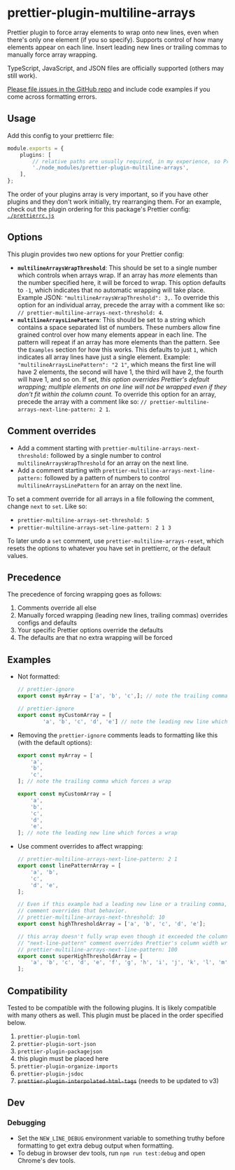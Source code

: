 # prettier-plugin-multiline-arrays

Prettier plugin to force array elements to wrap onto new lines, even when there's only one element (if you so specify). Supports control of how many elements appear on each line. Insert leading new lines or trailing commas to manually force array wrapping.

TypeScript, JavaScript, and JSON files are officially supported (others may still work).

[Please file issues in the GitHub repo](https://github.com/electrovir/prettier-plugin-multiline-arrays/issues/new) and include code examples if you come across formatting errors.

## Usage

Add this config to your prettierrc file:

<!-- example-link: src/readme-examples/prettier-options.example.ts -->

```TypeScript
module.exports = {
    plugins: [
        // relative paths are usually required, in my experience, so Prettier can find the plugin
        './node_modules/prettier-plugin-multiline-arrays',
    ],
};
```

The order of your plugins array is very important, so if you have other plugins and they don't work initially, try rearranging them. For an example, check out the plugin ordering for this package's Prettier config: [`./prettierrc.js`](https://github.com/electrovir/virmator/blob/5d6503bfc31bd44daee6fec1c6e8024e7bc93b84/base-configs/base-prettierrc.js#L30-L37)

## Options

This plugin provides two new options for your Prettier config:

-   **`multilineArraysWrapThreshold`**: This should be set to a single number which controls when arrays wrap. If an array has _more_ elements than the number specified here, it will be forced to wrap. This option defaults to `-1`, which indicates that no automatic wrapping will take place. Example JSON: `"multilineArraysWrapThreshold": 3,`. To override this option for an individual array, precede the array with a comment like so: `// prettier-multiline-arrays-next-threshold: 4`.
-   **`multilineArraysLinePattern`**: This should be set to a string which contains a space separated list of numbers. These numbers allow fine grained control over how many elements appear in each line. The pattern will repeat if an array has more elements than the pattern. See the `Examples` section for how this works. This defaults to just `1`, which indicates all array lines have just a single element. Example: `"multilineArraysLinePattern": "2 1"`, which means the first line will have 2 elements, the second will have 1, the third will have 2, the fourth will have 1, and so on. If set, _this option overrides Prettier's default wrapping; multiple elements on one line will not be wrapped even if they don't fit within the column count._ To override this option for an array, precede the array with a comment like so: `// prettier-multiline-arrays-next-line-pattern: 2 1`.

## Comment overrides

-   Add a comment starting with `prettier-multiline-arrays-next-threshold:` followed by a single number to control `multilineArraysWrapThreshold` for an array on the next line.
-   Add a comment starting with `prettier-multiline-arrays-next-line-pattern:` followed by a pattern of numbers to control `multilineArraysLinePattern` for an array on the next line.

To set a comment override for all arrays in a file following the comment, change `next` to `set`. Like so:

-   `prettier-multiline-arrays-set-threshold: 5`
-   `prettier-multiline-arrays-set-line-pattern: 2 1 3`

To later undo a `set` comment, use `prettier-multiline-arrays-reset`, which resets the options to whatever you have set in prettierrc, or the default values.

## Precedence

The precedence of forcing wrapping goes as follows:

1. Comments override all else
2. Manually forced wrapping (leading new lines, trailing commas) overrides configs and defaults
3. Your specific Prettier options override the defaults
4. The defaults are that no extra wrapping will be forced

## Examples

-   Not formatted:

    <!-- example-link: src/readme-examples/not-formatted.example.ts -->

    ```TypeScript
    // prettier-ignore
    export const myArray = ['a', 'b', 'c',]; // note the trailing comma which forces a wrap

    // prettier-ignore
    export const myCustomArray = [
            'a', 'b', 'c', 'd', 'e'] // note the leading new line which forces a wrap
    ```

-   Removing the `prettier-ignore` comments leads to formatting like this (with the default options):

    <!-- example-link: src/readme-examples/formatted.example.ts -->

    ```TypeScript
    export const myArray = [
        'a',
        'b',
        'c',
    ]; // note the trailing comma which forces a wrap

    export const myCustomArray = [
        'a',
        'b',
        'c',
        'd',
        'e',
    ]; // note the leading new line which forces a wrap
    ```

-   Use comment overrides to affect wrapping:

    <!-- example-link: src/readme-examples/formatted-with-comments.example.ts -->

    ```TypeScript
    // prettier-multiline-arrays-next-line-pattern: 2 1
    export const linePatternArray = [
        'a', 'b',
        'c',
        'd', 'e',
    ];

    // Even if this example had a leading new line or a trailing comma, it won't wrap because the
    // comment overrides that behavior.
    // prettier-multiline-arrays-next-threshold: 10
    export const highThresholdArray = ['a', 'b', 'c', 'd', 'e'];

    // this array doesn't fully wrap even though it exceeded the column width because the
    // "next-line-pattern" comment overrides Prettier's column width wrapping
    // prettier-multiline-arrays-next-line-pattern: 100
    export const superHighThresholdArray = [
        'a', 'b', 'c', 'd', 'e', 'f', 'g', 'h', 'i', 'j', 'k', 'l', 'm', 'n', 'o', 'p', 'q', 'r', 's', 't', 'u',
    ];
    ```

## Compatibility

Tested to be compatible with the following plugins. It is likely compatible with many others as well. This plugin must be placed in the order specified below.

1. `prettier-plugin-toml`
2. `prettier-plugin-sort-json`
3. `prettier-plugin-packagejson`
4. this plugin must be placed here
5. `prettier-plugin-organize-imports`
6. `prettier-plugin-jsdoc`
7. ~~`prettier-plugin-interpolated-html-tags`~~ (needs to be updated to v3)

## Dev

### Debugging

-   Set the `NEW_LINE_DEBUG` environment variable to something truthy before formatting to get extra debug output when formatting.
-   To debug in browser dev tools, run `npm run test:debug` and open Chrome's dev tools.
